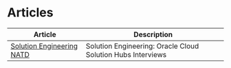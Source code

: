 # Articles

| Article | Description |
| --- | --- |
| [Solution Engineering NATD](./solution-engineering-natd/README.md) | Solution Engineering: Oracle Cloud Solution Hubs Interviews |


